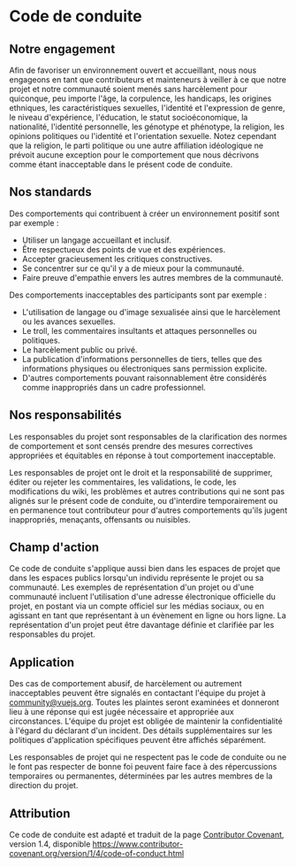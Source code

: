 # Code de conduite

## Notre engagement

Afin de favoriser un environnement ouvert et accueillant, nous nous engageons en tant que contributeurs et mainteneurs à veiller à ce que notre projet et notre communauté soient menés sans harcèlement pour quiconque, peu importe l'âge, la corpulence, les handicaps, les origines ethniques, les caractéristiques sexuelles, l'identité et l'expression de genre, le niveau d'expérience, l'éducation, le statut socioéconomique, la nationalité, l'identité personnelle, les génotype et phénotype, la religion, les opinions politiques ou l'identité et l'orientation sexuelle. Notez cependant que la religion, le parti politique ou une autre affiliation idéologique ne prévoit aucune exception pour le comportement que nous décrivons comme étant inacceptable dans le présent code de conduite.

## Nos standards

Des comportements qui contribuent à créer un environnement positif sont par exemple :

- Utiliser un langage accueillant et inclusif.
- Être respectueux des points de vue et des expériences.
- Accepter gracieusement les critiques constructives.
- Se concentrer sur ce qu'il y a de mieux pour la communauté.
- Faire preuve d'empathie envers les autres membres de la communauté.

Des comportements inacceptables des participants sont par exemple :

- L'utilisation de langage ou d'image sexualisée ainsi que le harcèlement ou les avances sexuelles.
- Le troll, les commentaires insultants et attaques personnelles ou politiques.
- Le harcèlement public ou privé.
- La publication d'informations personnelles de tiers, telles que des informations physiques ou électroniques sans permission explicite.
- D'autres comportements pouvant raisonnablement être considérés comme inappropriés dans un cadre professionnel.

## Nos responsabilités

Les responsables du projet sont responsables de la clarification des normes de comportement et sont censés prendre des mesures correctives appropriées et équitables en réponse à tout comportement inacceptable.

Les responsables de projet ont le droit et la responsabilité de supprimer, éditer ou rejeter les commentaires, les validations, le code, les modifications du wiki, les problèmes et autres contributions qui ne sont pas alignés sur le présent code de conduite, ou d'interdire temporairement ou en permanence tout contributeur pour d'autres comportements qu'ils jugent inappropriés, menaçants, offensants ou nuisibles.

## Champ d'action

Ce code de conduite s'applique aussi bien dans les espaces de projet que dans les espaces publics lorsqu'un individu représente le projet ou sa communauté. Les exemples de représentation d'un projet ou d'une communauté incluent l'utilisation d'une adresse électronique officielle du projet, en postant via un compte officiel sur les médias sociaux, ou en agissant en tant que représentant à un évènement en ligne ou hors ligne. La représentation d'un projet peut être davantage définie et clarifiée par les responsables du projet.

## Application

Des cas de comportement abusif, de harcèlement ou autrement inacceptables peuvent être signalés en contactant l'équipe du projet à community@vuejs.org. Toutes les plaintes seront examinées et donneront lieu à une réponse qui est jugée nécessaire et appropriée aux circonstances. L'équipe du projet est obligée de maintenir la confidentialité à l'égard du déclarant d'un incident. Des détails supplémentaires sur les politiques d'application spécifiques peuvent être affichés séparément.

Les responsables de projet qui ne respectent pas le code de conduite ou ne le font pas respecter de bonne foi peuvent faire face à des répercussions temporaires ou permanentes, déterminées par les autres membres de la direction du projet.

## Attribution

Ce code de conduite est adapté et traduit de la page [Contributor Covenant][homepage], version 1.4, disponible https://www.contributor-covenant.org/version/1/4/code-of-conduct.html

[homepage]: https://www.contributor-covenant.org
